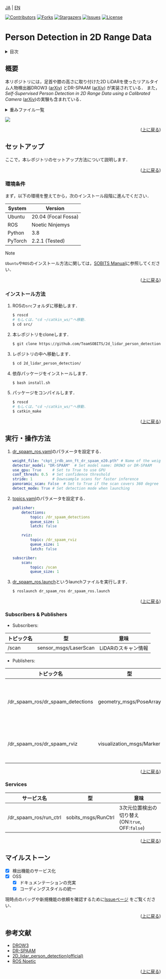 <a name="readme-top"></a>

[JA](README.md) | [EN](README_en.md)

[![Contributors][contributors-shield]][contributors-url]
[![Forks][forks-shield]][forks-url]
[![Stargazers][stars-shield]][stars-url]
[![Issues][issues-shield]][issues-url]
[![License][license-shield]][license-url]

# Person Detection in 2D Range Data

<!-- 目次 -->
<details>
  <summary>目次</summary>
  <ol>
    <li>
      <a href="#概要">概要</a>
    </li>
    <li>
      <a href="#環境構築">環境構築</a>
      <ul>
        <li><a href="#環境条件">環境条件</a></li>
        <li><a href="#インストール方法">インストール方法</a></li>
      </ul>
    </li>
    <li>
    　<a href="#実行操作方法">実行・操作方法</a>
      <ul>
        <li><a href="#subscribers--publishers">Subscribers & Publishers</a></li>
      </ul>
    </li>
    <li>
    <li><a href="#マイルストーン">マイルストーン</a></li>
    <!-- <li><a href="#contributing">Contributing</a></li> -->
    <!-- <li><a href="#license">License</a></li> -->
    <li><a href="#参考文献">参考文献</a></li>
  </ol>
</details>



<!-- レポジトリの概要 -->
## 概要

本リポジトリには，足首や膝の高さに取り付けた2D LiDARを使ったリアルタイム人物検出器DROW3 ([arXiv](https://arxiv.org/abs/1804.02463)) とDR-SPAAM ([arXiv](https://arxiv.org/abs/2004.14079)) が実装されている．
また，*Self-Supervised Person Detection in 2D Range Data using a Calibrated Camera* ([arXiv](https://arxiv.org/abs/2012.08890))の実験も含まれている．

<details>
<summary>重みファイル一覧</summary>

- ckpt_jrdb_ann_dr_spaam_e20.pth
- ckpt_jrdb_ann_drow3_e40.pth
- ckpt_jrdb_ann_ft_dr_spaam_e20.pth
- ckpt_jrdb_ann_ft_drow3_e40.pth
- ckpt_jrdb_pl_dr_spaam_e20.pth
- ckpt_jrdb_pl_dr_spaam_mixup_e20.pth
- ckpt_jrdb_pl_dr_spaam_phce_e20.pth
- ckpt_jrdb_pl_dr_spaam_phce_mixup_e20.pth
- ckpt_jrdb_pl_drow3_e40.pth
- ckpt_jrdb_pl_drow3_phce_e40.pth
- ckpt_jrdb_pl_drow3_phce_mixup_e40.pth
- jrdb_dr_spaam_with_bev_box_e20.pth (Needs to be tested)

</details>

![](imgs/teaser_1.gif)

<p align="right">(<a href="#readme-top">上に戻る</a>)</p>


<!-- セットアップ -->
## セットアップ

ここで，本レポジトリのセットアップ方法について説明します．

<p align="right">(<a href="#readme-top">上に戻る</a>)</p>


### 環境条件

まず，以下の環境を整えてから，次のインストール段階に進んでください．

| System  | Version |
| ------------- | ------------- |
| Ubuntu | 20.04 (Focal Fossa) |
| ROS | Noetic Ninjemys |
| Python | 3.8 |
| PyTorch | 2.2.1 (Tested) |

> [!NOTE]
> `Ubuntu`や`ROS`のインストール方法に関しては，[SOBITS Manual](https://github.com/TeamSOBITS/sobits_manual#%E9%96%8B%E7%99%BA%E7%92%B0%E5%A2%83%E3%81%AB%E3%81%A4%E3%81%84%E3%81%A6)に参照してください．

<p align="right">(<a href="#readme-top">上に戻る</a>)</p>


### インストール方法

1. ROSの`src`フォルダに移動します．
   ```sh
   $ roscd
   # もしくは，"cd ~/catkin_ws/"へ移動．
   $ cd src/
   ```
2. 本レポジトリをcloneします．
   ```sh
   $ git clone https://github.com/TeamSOBITS/2d_lidar_person_detection
   ```
3. レポジトリの中へ移動します．
   ```sh
   $ cd 2d_lidar_person_detection/
   ```
4. 依存パッケージをインストールします．
   ```sh
   $ bash install.sh
   ```
5. パッケージをコンパイルします．
   ```sh
   $ roscd
   # もしくは，"cd ~/catkin_ws/"へ移動．
   $ catkin_make
   ```

<p align="right">(<a href="#readme-top">上に戻る</a>)</p>


<!-- 実行・操作方法 -->
## 実行・操作方法

1. [dr_spaam_ros.yaml](dr_spaam_ros/config/dr_spaam_ros.yaml)のパラメータを設定する．
    ```yaml
    weight_file: "ckpt_jrdb_ann_ft_dr_spaam_e20.pth" # Name of the weight file
    detector_model: "DR-SPAAM"  # Set model name: DROW3 or DR-SPAAM
    use_gpu: True     # Set to True to use GPU
    conf_thresh: 0.5  # Set confidence threshold
    stride: 1         # Downsample scans for faster inference
    panoramic_scan: False  # Set to True if the scan covers 360 degree
    detect_mode: True # Set detection mode when launching
    ```
2. [topics.yaml](dr_spaam_ros/config/topics.yaml)のパラメータを設定する．
    ```yaml
    publisher:
        detections:
            topic: /dr_spaam_detections
            queue_size: 1
            latch: false

        rviz:
            topic: /dr_spaam_rviz
            queue_size: 1
            latch: false

    subscriber:
        scan:
            topic: /scan
            queue_size: 1
    ```
3. [dr_spaam_ros.launch](dr_spaam_ros/launch/dr_spaam_ros.launch)というlaunchファイルを実行します．
    ```sh
   $ roslaunch dr_spaam_ros dr_spaam_ros.launch
    ```

<p align="right">(<a href="#readme-top">上に戻る</a>)</p>


### Subscribers & Publishers

- Subscribers:

| トピック名 | 型 | 意味 |
| --- | --- | --- |
| /scan | sensor_msgs/LaserScan | LiDARのスキャン情報 |

- Publishers:

| トピック名 | 型 | 意味 |
| --- | --- | --- |
| /dr_spaam_ros/dr_spaam_detections | geometry_msgs/PoseArray   | 3次元位置検出結果の配列 | 
| /dr_spaam_ros/dr_spaam_rviz       | visualization_msgs/Marker | RViz上の結果の可視化 |

<p align="right">(<a href="#readme-top">上に戻る</a>)</p>


### Services

| サービス名 | 型 | 意味 |
| --- | --- | --- |
| /dr_spaam_ros/run_ctrl | sobits_msgs/RunCtrl | 3次元位置検出の切り替え (ON:`true`, OFF:`false`) |

<p align="right">(<a href="#readme-top">上に戻る</a>)</p>


<!-- マイルストーン -->
## マイルストーン

- [x] 検出機能のサービス化
- [x] OSS
    - [x] ドキュメンテーションの充実
    - [x] コーディングスタイルの統一

現時点のバッグや新規機能の依頼を確認するために[Issueページ][issues-url] をご覧ください．

<p align="right">(<a href="#readme-top">上に戻る</a>)</p>


<!-- CONTRIBUTING -->
<!-- ## Contributing

Contributions are what make the open source community such an amazing place to learn, inspire, and create. Any contributions you make are **greatly appreciated**.

If you have a suggestion that would make this better, please fork the repo and create a pull request. You can also simply open an issue with the tag "enhancement".
Don't forget to give the project a star! Thanks again!

1. Fork the Project
2. Create your Feature Branch (`git checkout -b feature/AmazingFeature`)
3. Commit your Changes (`git commit -m 'Add some AmazingFeature'`)
4. Push to the Branch (`git push origin feature/AmazingFeature`)
5. Open a Pull Request

<p align="right">(<a href="#readme-top">上に戻る</a>)</p> -->


<!-- LICENSE -->
<!-- ## License

Distributed under the MIT License. See `LICENSE.txt` for more NOTErmation.

<p align="right">(<a href="#readme-top">上に戻る</a>)</p> -->


<!-- 参考文献 -->
## 参考文献

* [DROW3](https://arxiv.org/abs/1804.02463)
* [DR-SPAAM](https://arxiv.org/abs/2004.14079)
* [ 2D_lidar_person_detection(official)](https://github.com/VisualComputingInstitute/2D_lidar_person_detection)
* [ROS Noetic](http://wiki.ros.org/noetic)

<p align="right">(<a href="#readme-top">上に戻る</a>)</p>



<!-- MARKDOWN LINKS & IMAGES -->
<!-- https://www.markdownguide.org/basic-syntax/#reference-style-links -->
[contributors-shield]: https://img.shields.io/github/contributors/TeamSOBITS/2d_lidar_person_detection.svg?style=for-the-badge
[contributors-url]: https://github.com/TeamSOBITS/2d_lidar_person_detection/graphs/contributors
[forks-shield]: https://img.shields.io/github/forks/TeamSOBITS/2d_lidar_person_detection.svg?style=for-the-badge
[forks-url]: https://github.com/TeamSOBITS/2d_lidar_person_detection/network/members
[stars-shield]: https://img.shields.io/github/stars/TeamSOBITS/2d_lidar_person_detection.svg?style=for-the-badge
[stars-url]: https://github.com/TeamSOBITS/2d_lidar_person_detection/stargazers
[issues-shield]: https://img.shields.io/github/issues/TeamSOBITS/2d_lidar_person_detection.svg?style=for-the-badge
[issues-url]: https://github.com/TeamSOBITS/2d_lidar_person_detection/issues
[license-shield]: https://img.shields.io/github/license/TeamSOBITS/2d_lidar_person_detection.svg?style=for-the-badge
[license-url]: LICENSE
